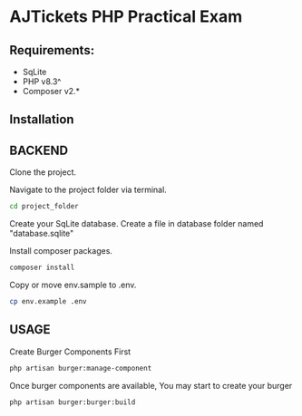 # AJTickets PHP Practical Exam

## Requirements:
- SqLite
- PHP v8.3^
- Composer v2.*

## Installation

## BACKEND
Clone the project.

Navigate to the project folder via terminal.
```sh
cd project_folder
```

Create your SqLite database.
Create a file in database folder named "database.sqlite"

Install composer packages.
```sh
composer install
```
Copy or move env.sample to .env.
```sh
cp env.example .env
```

## USAGE
Create Burger Components First
```sh
php artisan burger:manage-component
```
Once burger components are available, You may start to create your burger
```sh
php artisan burger:burger:build
```
